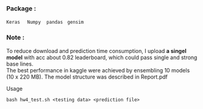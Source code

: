
### Package : 
`Keras` &nbsp; ` Numpy`  &nbsp;` pandas` &nbsp; `gensim` &nbsp;


### Note :

To reduce download and prediction time consumption, I upload **a singel model** with acc about 0.82 leaderboard, which could pass single and strong base lines. <br>
The best performance in kaggle were achieved by ensembling 10 models (10 x 220 MB). The model structure was described in Report.pdf<br>

Usage<br>

```
bash hw4_test.sh <testing data> <prediction file>
```